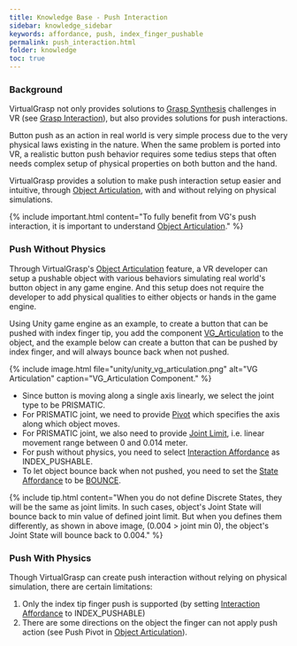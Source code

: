 ```yaml
---
title: Knowledge Base - Push Interaction
sidebar: knowledge_sidebar
keywords: affordance, push, index_finger_pushable
permalink: push_interaction.html
folder: knowledge
toc: true
---
```


### Background

VirtualGrasp not only provides solutions to <a href="#" data-toggle="tooltip" data-original-title="{{site.data.glossary.GraspSynthesisMethod}}">Grasp Synthesis</a>
challenges in VR (see [Grasp Interaction](grasp_interaction.html#grasp-interaction)), 
but also provides solutions for push interactions.

Button push as an action in real world is very simple process due to the very physical laws existing in the nature. 
When the same problem is ported into VR, a realistic button push behavior requires some tedius steps that often needs complex setup of physical properties on 
both button and the hand.

VirtualGrasp provides a solution to make push interaction setup easier and intuitive, through [Object Articulation](object_articulation.html#object-articulation), with and without relying on physical simulations.

{% include important.html content="To fully benefit from VG's push interaction, it is important to understand [Object Articulation](object_articulation.html#object-articulation)." %}


### Push Without Physics

Through VirtualGrasp's [Object Articulation](object_articulation.html#object-articulation) feature, a VR developer can setup a pushable object with various behaviors 
simulating real world's button object in any game engine. And this setup does not require the developer to add physical qualities to either objects or hands in the game engine. 

Using Unity game engine as an example, to create a button that can be pushed with index finger tip, 
you add the component [VG_Articulation](unity_component_vgarticulation.html#unity-component-vgarticulation) to the object, 
and the example below can create a button that can be pushed by index finger, and will always bounce back when not pushed. 

{% include image.html file="unity/unity_vg_articulation.png" alt="VG Articulation" caption="VG_Articulation Component." %}

* Since button is moving along a single axis linearly, we select the joint type to be PRISMATIC.
* For PRISMATIC joint, we need to provide <a href="#" data-toggle="tooltip" data-original-title="{{site.data.glossary.Pivot}}">Pivot</a> which specifies the axis along which object moves.
* For PRISMATIC joint, we also need to provide <a href="#" data-toggle="tooltip" data-original-title="{{site.data.glossary.JointLimit}}">Joint Limit</a>, i.e. linear movement range between 0 and 0.014 meter. 
* For push without physics, you need to select <a href="#" data-toggle="tooltip" data-original-title="{{site.data.glossary.InteractionAffordance}}">Interaction Affordance</a> as INDEX_PUSHABLE.
* To let object bounce back when not pushed, you need to set the <a href="#" data-toggle="tooltip" data-original-title="{{site.data.glossary.StateAffordance}}">State Affordance</a>
 to be <a href="#" data-toggle="tooltip" data-original-title="{{site.data.glossary.Bounce}}">BOUNCE</a>. 

{% include tip.html content="When you do not define Discrete States, they will be the same as joint limits. In such cases, object's 
Joint State will bounce back to min value of defined joint limit. 
But when you defines them differently, as shown in above image, (0.004 > joint min 0), the object's Joint State will bounce back to 0.004." %}


### Push With Physics

Though VirtualGrasp can create push interaction without relying on physical simulation, there are certain limitations:
1. Only the index tip finger push is supported (by setting <a href="#" data-toggle="tooltip" data-original-title="{{site.data.glossary.InteractionAffordance}}">Interaction Affordance</a> to INDEX_PUSHABLE)
2. There are some directions on the object the finger can not apply push action (see Push Pivot in [Object Articulation](object_articulation.html#object-articulation)). 



